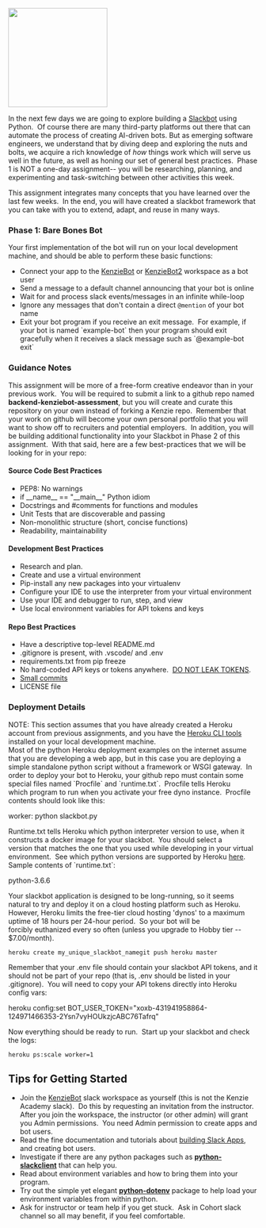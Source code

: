 <img align=left width=200 src="https://upload.wikimedia.org/wikipedia/commons/thumb/b/b9/Slack_Technologies_Logo.svg/2000px-Slack_Technologies_Logo.svg.png" /><br clear=left>

In the next few days we are going to explore building a [Slackbot](https://www.entrepreneur.com/article/302409) using Python.  Of course there are many third-party platforms out there that can automate the process of creating AI-driven bots. But as emerging software engineers, we understand that by diving deep and exploring the nuts and bolts, we acquire a rich knowledge of _how_ things work which will serve us well in the future, as well as honing our set of general best practices.  Phase 1 is NOT a one-day assignment-- you will be researching, planning, and experimenting and task-switching between other activities this week.

This assignment integrates many concepts that you have learned over the last few weeks.  In the end, you will have created a slackbot framework that you can take with you to extend, adapt, and reuse in many ways.

### Phase 1: Bare Bones Bot

Your first implementation of the bot will run on your local development machine, and should be able to perform these basic functions:
*   Connect your app to the [KenzieBot](https://kenziebot.slack.com) or [KenzieBot2](https.kenziebot2.slack.com) workspace as a bot user
*   Send a message to a default channel announcing that your bot is online
*   Wait for and process slack events/messages in an infinite while-loop
*   Ignore any messages that don't contain a direct `@mention` of your bot name
*   Exit your bot program if you receive an exit message.  For example, if your bot is named \`example-bot\` then your program should exit gracefully when it receives a slack message such as \`@example-bot exit\`

### Guidance Notes

This assignment will be more of a free-form creative endeavor than in your previous work.  You will be required to submit a link to a github repo named **backend-kenziebot-assessment**, but you will create and curate this repository on your own instead of forking a Kenzie repo.  Remember that your work on github will become your own personal portfolio that you will want to show off to recruiters and potential employers.  In addition, you will be building additional functionality into your Slackbot in Phase 2 of this assignment.  With that said, here are a few best-practices that we will be looking for in your repo:

#### **Source Code Best Practices**

*   PEP8: No warnings
*   if \_\_name\_\_ == "\_\_main\_\_" Python idiom
*   Docstrings and #comments for functions and modules
*   Unit Tests that are discoverable and passing
*   Non-monolithic structure (short, concise functions)
*   Readability, maintainability

#### **Development Best Practices**

*   Research and plan.
*   Create and use a virtual environment
*   Pip-install any new packages into your virtualenv
*   Configure your IDE to use the interpreter from your virtual environment
*   Use your IDE and debugger to run, step, and view
*   Use local environment variables for API tokens and keys

#### **Repo Best Practices**

*   Have a descriptive top-level README.md
*   .gitignore is present, with .vscode/ and .env
*   requirements.txt from pip freeze
*   No hard-coded API keys or tokens anywhere.  [DO NOT LEAK TOKENS](https://labs.detectify.com/2016/04/28/slack-bot-token-leakage-exposing-business-critical-information/).
*   [Small commits](https://blog.hartleybrody.com/git-small-teams/)
*   LICENSE file

### **Deployment Details**

NOTE: This section assumes that you have already created a Heroku account from previous assignments, and you have the [Heroku CLI tools](https://devcenter.heroku.com/articles/heroku-cli) installed on your local development machine.  
Most of the python Heroku deployment examples on the internet assume that you are developing a web app, but in this case you are deploying a simple standalone python script without a framework or WSGI gateway.  In order to deploy your bot to Heroku, your github repo must contain some special files named \`Procfile\` and \`runtime.txt\`.  Procfile tells Heroku which program to run when you activate your free dyno instance.  Procfile contents should look like this:

worker: python slackbot.py

Runtime.txt tells Heroku which python interpreter version to use, when it constructs a docker image for your slackbot.  You should select a version that matches the one that you used while developing in your virtual environment.  See which python versions are supported by Heroku [here](https://devcenter.heroku.com/articles/python-runtimes).  Sample contents of \`runtime.txt\`:

python-3.6.6

Your slackbot application is designed to be long-running, so it seems natural to try and deploy it on a cloud hosting platform such as Heroku.  However, Heroku limits the free-tier cloud hosting 'dynos' to a maximum uptime of 18 hours per 24-hour period.  So your bot will be forcibly euthanized every so often (unless you upgrade to Hobby tier -- $7.00/month). 

    heroku create my_unique_slackbot_namegit push heroku master

Remember that your .env file should contain your slackbot API tokens, and it should not be part of your repo (that is, .env should be listed in your .gitignore).  You will need to copy your API tokens directly into Heroku config vars:

heroku config:set BOT\_USER\_TOKEN="xoxb-431941958864-124971466353-2Ysn7vyHOUkzjcABC76Tafrq"

Now everything should be ready to run.  Start up your slackbot and check the logs:

    heroku ps:scale worker=1

Tips for Getting Started 
-------------------------

*   Join the [KenzieBot](https://join.slack.com/t/kenziebot/signup) slack workspace as yourself (this is not the Kenzie Academy slack).  Do this by requesting an invitation from the instructor.  After you join the workspace, the instructor (or other admin) will grant you Admin permissions.  You need Admin permission to create apps and bot users.
*   Read the fine documentation and tutorials about [building Slack Apps](https://api.slack.com/slack-apps), and creating bot users.
*   Investigate if there are any python packages such as **[python-slackclient](https://github.com/slackapi/python-slackclient)** that can help you.
*   Read about environment variables and how to bring them into your program.
*   Try out the simple yet elegant **[python-dotenv](https://github.com/theskumar/python-dotenv)** package to help load your environment variables from within python.
*   Ask for instructor or team help if you get stuck.  Ask in Cohort slack channel so all may benefit, if you feel comfortable.

